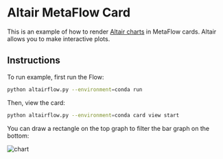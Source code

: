 # Altair MetaFlow Card

This is an example of how to render [Altair charts](https://altair-viz.github.io/) in MetaFlow cards.  Altair allows you to make interactive plots.


## Instructions

To run example, first run the Flow:

```bash
python altairflow.py --environment=conda run
```

Then, view the card:

```bash
python altairflow.py --environment=conda card view start
```

You can draw a rectangle on the top graph to filter the bar graph on the bottom:

![chart](https://user-images.githubusercontent.com/1483922/149611491-11aee988-a000-4662-af09-3aae1190fa96.gif)
